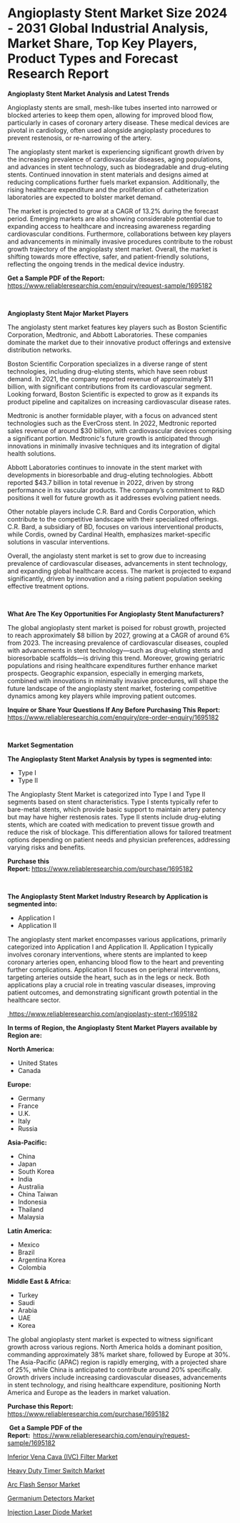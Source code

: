 <p><h1>Angioplasty Stent Market Size 2024 - 2031 Global Industrial Analysis, Market Share, Top Key Players, Product Types and Forecast Research Report</h1></p><p><strong>Angioplasty Stent Market Analysis and Latest Trends</strong></p>
<p><p>Angioplasty stents are small, mesh-like tubes inserted into narrowed or blocked arteries to keep them open, allowing for improved blood flow, particularly in cases of coronary artery disease. These medical devices are pivotal in cardiology, often used alongside angioplasty procedures to prevent restenosis, or re-narrowing of the artery.</p><p>The angioplasty stent market is experiencing significant growth driven by the increasing prevalence of cardiovascular diseases, aging populations, and advances in stent technology, such as biodegradable and drug-eluting stents. Continued innovation in stent materials and designs aimed at reducing complications further fuels market expansion. Additionally, the rising healthcare expenditure and the proliferation of catheterization laboratories are expected to bolster market demand.</p><p>The market is projected to grow at a CAGR of 13.2% during the forecast period. Emerging markets are also showing considerable potential due to expanding access to healthcare and increasing awareness regarding cardiovascular conditions. Furthermore, collaborations between key players and advancements in minimally invasive procedures contribute to the robust growth trajectory of the angioplasty stent market. Overall, the market is shifting towards more effective, safer, and patient-friendly solutions, reflecting the ongoing trends in the medical device industry.</p></p>
<p><strong>Get a Sample PDF of the Report:&nbsp;</strong> <a href="https://www.reliableresearchiq.com/enquiry/request-sample/1695182?utm_campaign=1102&utm_medium=2&utm_source=Github&utm_content=ia&utm_term=07102024&utm_id=angioplasty-stent">https://www.reliableresearchiq.com/enquiry/request-sample/1695182</a></p>
<p>&nbsp;</p>
<p><strong>Angioplasty Stent Major Market Players</strong></p>
<p><p>The angiolasty stent market features key players such as Boston Scientific Corporation, Medtronic, and Abbott Laboratories. These companies dominate the market due to their innovative product offerings and extensive distribution networks. </p><p>Boston Scientific Corporation specializes in a diverse range of stent technologies, including drug-eluting stents, which have seen robust demand. In 2021, the company reported revenue of approximately $11 billion, with significant contributions from its cardiovascular segment. Looking forward, Boston Scientific is expected to grow as it expands its product pipeline and capitalizes on increasing cardiovascular disease rates.</p><p>Medtronic is another formidable player, with a focus on advanced stent technologies such as the EverCross stent. In 2022, Medtronic reported sales revenue of around $30 billion, with cardiovascular devices comprising a significant portion. Medtronic's future growth is anticipated through innovations in minimally invasive techniques and its integration of digital health solutions.</p><p>Abbott Laboratories continues to innovate in the stent market with developments in bioresorbable and drug-eluting technologies. Abbott reported $43.7 billion in total revenue in 2022, driven by strong performance in its vascular products. The company’s commitment to R&D positions it well for future growth as it addresses evolving patient needs.</p><p>Other notable players include C.R. Bard and Cordis Corporation, which contribute to the competitive landscape with their specialized offerings. C.R. Bard, a subsidiary of BD, focuses on various interventional products, while Cordis, owned by Cardinal Health, emphasizes market-specific solutions in vascular interventions.</p><p>Overall, the angiolasty stent market is set to grow due to increasing prevalence of cardiovascular diseases, advancements in stent technology, and expanding global healthcare access. The market is projected to expand significantly, driven by innovation and a rising patient population seeking effective treatment options.</p></p>
<p>&nbsp;</p>
<p><strong>What Are The Key Opportunities For Angioplasty Stent Manufacturers?</strong></p>
<p><p>The global angioplasty stent market is poised for robust growth, projected to reach approximately $8 billion by 2027, growing at a CAGR of around 6% from 2023. The increasing prevalence of cardiovascular diseases, coupled with advancements in stent technology—such as drug-eluting stents and bioresorbable scaffolds—is driving this trend. Moreover, growing geriatric populations and rising healthcare expenditures further enhance market prospects. Geographic expansion, especially in emerging markets, combined with innovations in minimally invasive procedures, will shape the future landscape of the angioplasty stent market, fostering competitive dynamics among key players while improving patient outcomes.</p></p>
<p><strong>Inquire or Share Your Questions If Any Before Purchasing This Report:</strong> <a href="https://www.reliableresearchiq.com/enquiry/pre-order-enquiry/1695182?utm_campaign=1102&utm_medium=2&utm_source=Github&utm_content=ia&utm_term=07102024&utm_id=angioplasty-stent">https://www.reliableresearchiq.com/enquiry/pre-order-enquiry/1695182</a></p>
<p>&nbsp;</p>
<p><strong>Market Segmentation</strong></p>
<p><strong>The Angioplasty Stent Market Analysis by types is segmented into:</strong></p>
<p><ul><li>Type I</li><li>Type II</li></ul></p>
<p><p>The Angioplasty Stent Market is categorized into Type I and Type II segments based on stent characteristics. Type I stents typically refer to bare-metal stents, which provide basic support to maintain artery patency but may have higher restenosis rates. Type II stents include drug-eluting stents, which are coated with medication to prevent tissue growth and reduce the risk of blockage. This differentiation allows for tailored treatment options depending on patient needs and physician preferences, addressing varying risks and benefits.</p></p>
<p><strong>Purchase this Report:&nbsp;</strong><a href="https://www.reliableresearchiq.com/purchase/1695182?utm_campaign=1102&utm_medium=2&utm_source=Github&utm_content=ia&utm_term=07102024&utm_id=angioplasty-stent">https://www.reliableresearchiq.com/purchase/1695182</a></p>
<p>&nbsp;</p>
<p><strong>The Angioplasty Stent Market Industry Research by Application is segmented into:</strong></p>
<p><ul><li>Application I</li><li>Application II</li></ul></p>
<p><p>The angioplasty stent market encompasses various applications, primarily categorized into Application I and Application II. Application I typically involves coronary interventions, where stents are implanted to keep coronary arteries open, enhancing blood flow to the heart and preventing further complications. Application II focuses on peripheral interventions, targeting arteries outside the heart, such as in the legs or neck. Both applications play a crucial role in treating vascular diseases, improving patient outcomes, and demonstrating significant growth potential in the healthcare sector.</p></p>
<p><a href="https://www.reliableresearchiq.com/angioplasty-stent-r1695182?utm_campaign=1102&utm_medium=2&utm_source=Github&utm_content=ia&utm_term=07102024&utm_id=angioplasty-stent">&nbsp;https://www.reliableresearchiq.com/angioplasty-stent-r1695182</a></p>
<p><strong>In terms of Region, the Angioplasty Stent Market Players available by Region are:</strong></p>
<p>
    <p> <strong> North America: </strong>
        <ul>
            <li>United States</li>
            <li>Canada</li>
        </ul>
        </p> 
    <p> <strong> Europe: </strong>
        <ul>
            <li>Germany</li>
            <li>France</li>
            <li>U.K.</li>
            <li>Italy</li>
            <li>Russia</li>
        </ul>
        </p> 
    <p> <strong> Asia-Pacific: </strong>
        <ul>
            <li>China</li>
            <li>Japan</li>
            <li>South Korea</li>
            <li>India</li>
            <li>Australia</li>
            <li>China Taiwan</li>
            <li>Indonesia</li>
            <li>Thailand</li>
            <li>Malaysia</li>
        </ul>
        </p> 
    <p> <strong> Latin America: </strong>
        <ul>
            <li>Mexico</li>
            <li>Brazil</li>
            <li>Argentina Korea</li>
            <li>Colombia</li>
        </ul>
        </p> 
    <p> <strong> Middle East & Africa: </strong>
        <ul>
            <li>Turkey</li>
            <li>Saudi</li>
            <li>Arabia</li>
            <li>UAE</li>
            <li>Korea</li>
        </ul>
    </p>
    </p>
<p><p>The global angioplasty stent market is expected to witness significant growth across various regions. North America holds a dominant position, commanding approximately 38% market share, followed by Europe at 30%. The Asia-Pacific (APAC) region is rapidly emerging, with a projected share of 25%, while China is anticipated to contribute around 20% specifically. Growth drivers include increasing cardiovascular diseases, advancements in stent technology, and rising healthcare expenditure, positioning North America and Europe as the leaders in market valuation.</p></p>
<p><strong>Purchase this Report: </strong><a href="https://www.reliableresearchiq.com/purchase/1695182?utm_campaign=1102&utm_medium=2&utm_source=Github&utm_content=ia&utm_term=07102024&utm_id=angioplasty-stent">https://www.reliableresearchiq.com/purchase/1695182</a></p>
<p>&nbsp;<strong>Get a Sample PDF of the Report:&nbsp;&nbsp;</strong><a href="https://www.reliableresearchiq.com/enquiry/request-sample/1695182?utm_campaign=1102&utm_medium=2&utm_source=Github&utm_content=ia&utm_term=07102024&utm_id=angioplasty-stent">https://www.reliableresearchiq.com/enquiry/request-sample/1695182</a></p>
<p><strong></strong></p>
<p><p><a href="https://github.com/KejsiLoshi121/Market-Research-Report-List-1/blob/main/inferior-vena-cava-ivc-filter-market.md?utm_campaign=1102&utm_medium=2&utm_source=Github&utm_content=ia&utm_term=07102024&utm_id=angioplasty-stent">Inferior Vena Cava (IVC) Filter Market</a></p><p><a href="https://www.linkedin.com/pulse/heavy-duty-timer-switch-market-trends-growth-outlook-2024--mtvse?utm_campaign=1102&utm_medium=2&utm_source=Github&utm_content=ia&utm_term=07102024&utm_id=angioplasty-stent">Heavy Duty Timer Switch Market</a></p><p><a href="https://issuu.com/reportprime-2/docs/arc-flash-sensor-market-size-2030.p_86aff17599996c?utm_campaign=1102&utm_medium=2&utm_source=Github&utm_content=ia&utm_term=07102024&utm_id=angioplasty-stent">Arc Flash Sensor Market</a></p><p><a href="https://issuu.com/reportprime-2/docs/germanium-detectors-market-size-203_643c1482208967?utm_campaign=1102&utm_medium=2&utm_source=Github&utm_content=ia&utm_term=07102024&utm_id=angioplasty-stent">Germanium Detectors Market</a></p><p><a href="https://www.linkedin.com/pulse/injection-laser-diode-market-outlook-forecast-from-2024-2031-xfhpe?utm_campaign=1102&utm_medium=2&utm_source=Github&utm_content=ia&utm_term=07102024&utm_id=angioplasty-stent">Injection Laser Diode Market</a></p></p>